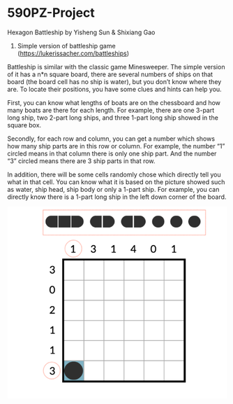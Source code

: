 # 590PZ-Project
Hexagon Battleship by Yisheng Sun & Shixiang Gao

1.	Simple version of battleship game (https://lukerissacher.com/battleships)

Battleship is similar with the classic game Minesweeper. The simple version of it has a n*n square board, there are several numbers of ships on that board (the board cell has no ship is water), but you don’t know where they are. To locate their positions, you have some clues and hints can help you. 

First, you can know what lengths of boats are on the chessboard and how many boats are there for each length. For example, there are one 3-part long ship, two 2-part long ships, and three 1-part long ship showed in the square box.

Secondly, for each row and column, you can get a number which shows how many ship parts are in this row or column. For example, the number “1” circled means in that column there is only one ship part. And the number “3” circled means there are 3 ship parts in that row. 

In addition, there will be some cells randomly chose which directly tell you what in that cell. You can know what it is based on the picture showed such as water, ship head, ship body or only a 1-part ship. For example, you can directly know there is a 1-part long ship in the left down corner of the board. 
 
![ad](https://github.com/YishengSun/590PZ-Project/blob/master/example1.png)
